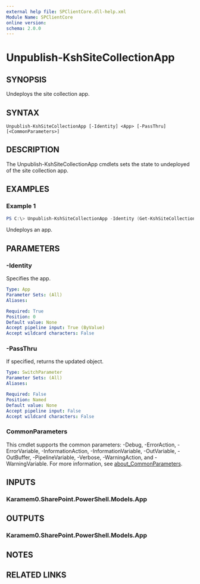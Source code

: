```yaml
---
external help file: SPClientCore.dll-help.xml
Module Name: SPClientCore
online version:
schema: 2.0.0
---
```


# Unpublish-KshSiteCollectionApp

## SYNOPSIS
Undeploys the site collection app.

## SYNTAX

```
Unpublish-KshSiteCollectionApp [-Identity] <App> [-PassThru] [<CommonParameters>]
```

## DESCRIPTION
The Unpublish-KshSiteCollectionApp cmdlets sets the state to undeployed of the site collection app.

## EXAMPLES

### Example 1
```powershell
PS C:\> Unpublish-KshSiteCollectionApp -Identity (Get-KshSiteCollectionApp -AppId 'fdee2390-48bf-409e-956a-20f11a0add59')
```

Undeploys an app.

## PARAMETERS

### -Identity
Specifies the app.

```yaml
Type: App
Parameter Sets: (All)
Aliases:

Required: True
Position: 0
Default value: None
Accept pipeline input: True (ByValue)
Accept wildcard characters: False
```

### -PassThru
If specified, returns the updated object.

```yaml
Type: SwitchParameter
Parameter Sets: (All)
Aliases:

Required: False
Position: Named
Default value: None
Accept pipeline input: False
Accept wildcard characters: False
```

### CommonParameters
This cmdlet supports the common parameters: -Debug, -ErrorAction, -ErrorVariable, -InformationAction, -InformationVariable, -OutVariable, -OutBuffer, -PipelineVariable, -Verbose, -WarningAction, and -WarningVariable. For more information, see [about_CommonParameters](http://go.microsoft.com/fwlink/?LinkID=113216).

## INPUTS

### Karamem0.SharePoint.PowerShell.Models.App

## OUTPUTS

### Karamem0.SharePoint.PowerShell.Models.App

## NOTES

## RELATED LINKS
